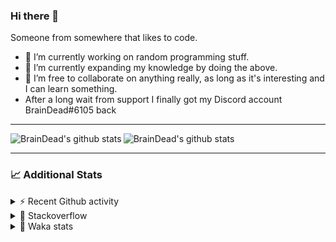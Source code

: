 ### Hi there 👋

Someone from somewhere that likes to code.

- 🔭 I’m currently working on random programming stuff.
- 🌱 I’m currently expanding my knowledge by doing the above.
- 👯 I’m free to collaborate on anything really, as long as it's interesting and I can learn something.
- After a long wait from support I finally got my Discord account BrainDead#6105 back
<hr>


<img alt="BrainDead's github stats" align="left" src="https://github-readme-stats.vercel.app/api?username=albertopoljak&count_private=true&show_icons=true&theme=radical&hide_border=true"/>
<img alt="BrainDead's github stats" align="left" src="https://github-readme-stats.vercel.app/api/top-langs/?username=albertopoljak&layout=compact&theme=radical&hide_border=true&card_width=250"/>
<br clear="left"/>

<hr>

### 📈 Additional Stats

<details>
  <summary>⚡ Recent Github activity</summary>
  <br/>

  <!--START_SECTION:activity-->
1. 🗣 Commented on [#10](https://github.com/albertopoljak/orindance.party/issues/10) in [albertopoljak/orindance.party](https://github.com/albertopoljak/orindance.party)
2. ❗️ Opened issue [#81889](https://github.com/odoo/odoo/issues/81889) in [odoo/odoo](https://github.com/odoo/odoo)
3. 🗣 Commented on [#64](https://github.com/HuyaneMatsu/hata/issues/64) in [HuyaneMatsu/hata](https://github.com/HuyaneMatsu/hata)
4. 💪 Opened PR [#64](https://github.com/HuyaneMatsu/hata/pull/64) in [HuyaneMatsu/hata](https://github.com/HuyaneMatsu/hata)
5. 🗣 Commented on [#158](https://github.com/Tortoise-Community/Tortoise-BOT/issues/158) in [Tortoise-Community/Tortoise-BOT](https://github.com/Tortoise-Community/Tortoise-BOT)
  <!--END_SECTION:activity-->
</details>

<details>
  <summary>👀 Stackoverflow</summary>

  [![Omid Nikrah StackOverflow](https://github-readme-stackoverflow.vercel.app/?userID=11311072&theme=dark)](https://stackoverflow.com/users/11311072/braindead)

</details>

<details>
  <summary>🤖 Waka stats</summary>
  <br/>

  <!--START_SECTION:waka-->
![Profile Views](http://img.shields.io/badge/Profile%20Views-3-blue)

![Lines of code](https://img.shields.io/badge/From%20Hello%20World%20I%27ve%20Written-274794%20lines%20of%20code-blue)

**🐱 My Github Data** 

> 🏆 155 Contributions in the Year 2022
 > 
> 📦 149.0 kB Used in Github's Storage 
 > 
> 💼 Opted to Hire
 > 
> 📜 33 Public Repositories 
 > 
> 🔑 10 Private Repositories  
 > 
**I'm an Early 🐤** 

```text
🌞 Morning    211 commits    ██████░░░░░░░░░░░░░░░░░░░   25.86% 
🌆 Daytime    327 commits    ██████████░░░░░░░░░░░░░░░   40.07% 
🌃 Evening    191 commits    █████░░░░░░░░░░░░░░░░░░░░   23.41% 
🌙 Night      87 commits     ██░░░░░░░░░░░░░░░░░░░░░░░   10.66%

```
📅 **I'm Most Productive on Wednesday** 

```text
Monday       130 commits    ████░░░░░░░░░░░░░░░░░░░░░   15.93% 
Tuesday      154 commits    ████░░░░░░░░░░░░░░░░░░░░░   18.87% 
Wednesday    162 commits    █████░░░░░░░░░░░░░░░░░░░░   19.85% 
Thursday     133 commits    ████░░░░░░░░░░░░░░░░░░░░░   16.3% 
Friday       100 commits    ███░░░░░░░░░░░░░░░░░░░░░░   12.25% 
Saturday     61 commits     █░░░░░░░░░░░░░░░░░░░░░░░░   7.48% 
Sunday       76 commits     ██░░░░░░░░░░░░░░░░░░░░░░░   9.31%

```


📊 **This Week I Spent My Time On** 

```text
💬 Programming Languages: 
Python                   10 hrs 57 mins      ████████████░░░░░░░░░░░░░   48.44% 
XML                      9 hrs 41 mins       ██████████░░░░░░░░░░░░░░░   42.87% 
textmate                 59 mins             █░░░░░░░░░░░░░░░░░░░░░░░░   4.36% 
CSV file                 26 mins             ░░░░░░░░░░░░░░░░░░░░░░░░░   1.97% 
SCSS                     16 mins             ░░░░░░░░░░░░░░░░░░░░░░░░░   1.21%

🐱‍💻 Projects: 
odoo_15                  20 hrs 21 mins      ██████████████████████░░░   90.03% 
odoo_14                  2 hrs 3 mins        ██░░░░░░░░░░░░░░░░░░░░░░░   9.13% 
varteks15                10 mins             ░░░░░░░░░░░░░░░░░░░░░░░░░   0.8% 
culjak                   0 secs              ░░░░░░░░░░░░░░░░░░░░░░░░░   0.04%

💻 Operating System: 
Linux                    22 hrs 36 mins      █████████████████████████   100.0%

```

**I Mostly Code in Python** 

```text
Python                   33 repos            ████████████████████░░░░░   80.49% 
Java                     4 repos             ██░░░░░░░░░░░░░░░░░░░░░░░   9.76% 
TypeScript               1 repo              ░░░░░░░░░░░░░░░░░░░░░░░░░   2.44% 
JavaScript               1 repo              ░░░░░░░░░░░░░░░░░░░░░░░░░   2.44% 
HTML                     1 repo              ░░░░░░░░░░░░░░░░░░░░░░░░░   2.44%

```



 Last Updated on 27/02/2022
<!--END_SECTION:waka-->
</details>
